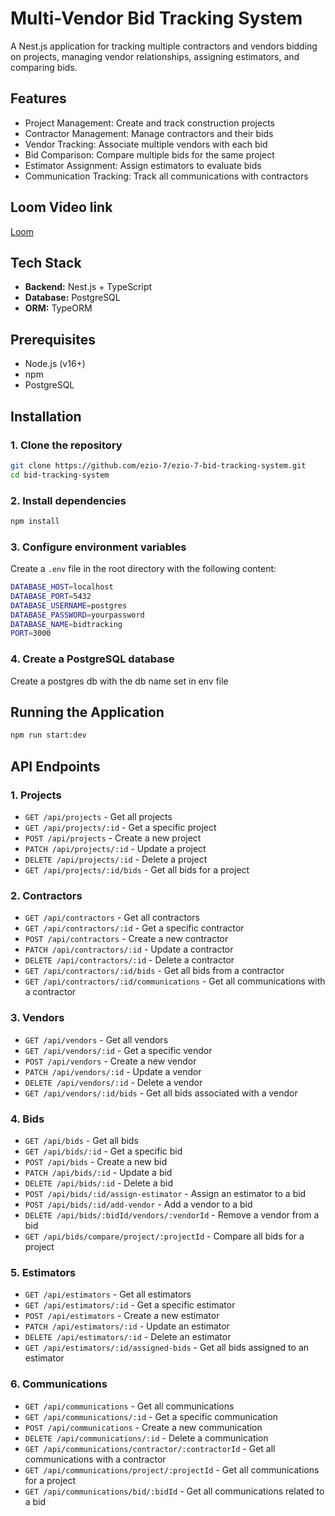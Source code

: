 # Multi-Vendor Bid Tracking System

A Nest.js application for tracking multiple contractors and vendors bidding on projects, managing vendor relationships, assigning estimators, and comparing bids.

## Features

- Project Management: Create and track construction projects
- Contractor Management: Manage contractors and their bids
- Vendor Tracking: Associate multiple vendors with each bid
- Bid Comparison: Compare multiple bids for the same project
- Estimator Assignment: Assign estimators to evaluate bids
- Communication Tracking: Track all communications with contractors

## Loom Video link

[Loom](loom.com/share/3bd047e7a9944ba5bf4d2b75f3c0d8d8)

## Tech Stack

- **Backend:** Nest.js + TypeScript
- **Database:** PostgreSQL
- **ORM:** TypeORM

## Prerequisites

- Node.js (v16+)
- npm
- PostgreSQL

## Installation

### 1. Clone the repository

```bash
git clone https://github.com/ezio-7/ezio-7-bid-tracking-system.git
cd bid-tracking-system
```

### 2. Install dependencies

```bash
npm install
```

### 3. Configure environment variables

Create a `.env` file in the root directory with the following content:

```bash
DATABASE_HOST=localhost
DATABASE_PORT=5432
DATABASE_USERNAME=postgres
DATABASE_PASSWORD=yourpassword
DATABASE_NAME=bidtracking
PORT=3000
```

### 4. Create a PostgreSQL database

Create a postgres db with the db name set in env file

## Running the Application

```bash
npm run start:dev
```

## API Endpoints

### 1. Projects

- `GET /api/projects` - Get all projects
- `GET /api/projects/:id` - Get a specific project
- `POST /api/projects` - Create a new project
- `PATCH /api/projects/:id` - Update a project
- `DELETE /api/projects/:id` - Delete a project
- `GET /api/projects/:id/bids` - Get all bids for a project

### 2. Contractors

- `GET /api/contractors` - Get all contractors
- `GET /api/contractors/:id` - Get a specific contractor
- `POST /api/contractors` - Create a new contractor
- `PATCH /api/contractors/:id` - Update a contractor
- `DELETE /api/contractors/:id` - Delete a contractor
- `GET /api/contractors/:id/bids` - Get all bids from a contractor
- `GET /api/contractors/:id/communications` - Get all communications with a contractor

### 3. Vendors

- `GET /api/vendors` - Get all vendors
- `GET /api/vendors/:id` - Get a specific vendor
- `POST /api/vendors` - Create a new vendor
- `PATCH /api/vendors/:id` - Update a vendor
- `DELETE /api/vendors/:id` - Delete a vendor
- `GET /api/vendors/:id/bids` - Get all bids associated with a vendor

### 4. Bids

- `GET /api/bids` - Get all bids
- `GET /api/bids/:id` - Get a specific bid
- `POST /api/bids` - Create a new bid
- `PATCH /api/bids/:id` - Update a bid
- `DELETE /api/bids/:id` - Delete a bid
- `POST /api/bids/:id/assign-estimator` - Assign an estimator to a bid
- `POST /api/bids/:id/add-vendor` - Add a vendor to a bid
- `DELETE /api/bids/:bidId/vendors/:vendorId` - Remove a vendor from a bid
- `GET /api/bids/compare/project/:projectId` - Compare all bids for a project

### 5. Estimators

- `GET /api/estimators` - Get all estimators
- `GET /api/estimators/:id` - Get a specific estimator
- `POST /api/estimators` - Create a new estimator
- `PATCH /api/estimators/:id` - Update an estimator
- `DELETE /api/estimators/:id` - Delete an estimator
- `GET /api/estimators/:id/assigned-bids` - Get all bids assigned to an estimator

### 6. Communications

- `GET /api/communications` - Get all communications
- `GET /api/communications/:id` - Get a specific communication
- `POST /api/communications` - Create a new communication
- `DELETE /api/communications/:id` - Delete a communication
- `GET /api/communications/contractor/:contractorId` - Get all communications with a contractor
- `GET /api/communications/project/:projectId` - Get all communications for a project
- `GET /api/communications/bid/:bidId` - Get all communications related to a bid
